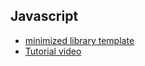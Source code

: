 ## Javascript


- [minimized library template](https://github.com/jeremyckahn/lib-tmpl)
- [Tutorial video](https://www.youtube.com/watch?v=OGZB7lq9-Mk)